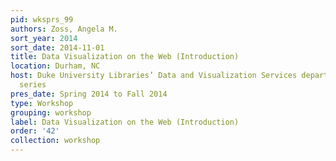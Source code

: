 ```yaml
---
pid: wksprs_99
authors: Zoss, Angela M.
sort_year: 2014
sort_date: 2014-11-01
title: Data Visualization on the Web (Introduction)
location: Durham, NC
host: Duke University Libraries’ Data and Visualization Services department workshop
  series
pres_date: Spring 2014 to Fall 2014
type: Workshop
grouping: workshop
label: Data Visualization on the Web (Introduction)
order: '42'
collection: workshop
---
```

